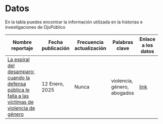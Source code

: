 # Datos
En la tabla puedes encontrar la información utilizada en la historias e investigaciones de OjoPúblico

| Nombre reportaje | Fecha publicación | Frecuencia actualización | Palabras clave | Enlace a los datos |
|--------------------|-------------------|---------------------|----------|------|
| [La espiral del desamparo: cuando la defensa pública le falla a las víctimas de violencia de género](https://ojo-publico.com/5468/la-espiral-del-desamparo-abogados-publicos-y-violencia-genero)| 12 Enero, 2025 | Nunca | violencia, género, abogados | [link](abogados-cem-antecedentes/abogados-cem-antecedentes.xlsx) |
